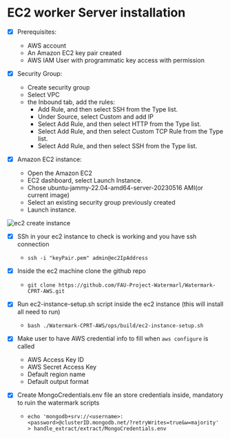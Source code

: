# EC2 worker Server installation

- [x] Prerequisites:
   * AWS account
   * An Amazon EC2 key pair created
   * AWS IAM User with programmatic key access with permission


 
- [x] Security Group:
  * Create security group
  * Select VPC
  * the Inbound tab, add the rules: 
    - Add Rule, and then select SSH from the Type list.
    - Under Source, select Custom and add IP 
    - Select Add Rule, and then select HTTP from the Type list.
    - Select Add Rule, and then select Custom TCP Rule from the Type list.
    - Select Add Rule, and then select SSH from the Type list.
  

- [x] Amazon EC2 instance:
   * Open the Amazon EC2
   * EC2 dashboard, select Launch Instance.
   * Chose ubuntu-jammy-22.04-amd64-server-20230516 AMI(or current image)
   * Select an existing security group previously created
   * Launch instance.  

![ec2 create instance](https://testbucket-watermarking.s3.amazonaws.com/doc-images/ec2.JPG)

- [X] SSh in your ec2 instance to check is working and you have ssh connection
   - `ssh -i "keyPair.pem" admin@ec2IpAddress`
- [X] Inside the ec2 machine clone the github repo
   - `git clone https://github.com/FAU-Project-Watermarl/Watermark-CPRT-AWS.git`
- [X] Run ec2-instance-setup.sh script inside the ec2 instance (this will install all need to run)
   - `bash ./Watermark-CPRT-AWS/ops/build/ec2-instance-setup.sh`
- [X] Make user to have AWS credential info to fill when `aws configure` is called
   - AWS Access Key ID
   - AWS Secret Access Key
   - Default region name
   - Default output format
   
- [X] Create MongoCredentials.env file an store credentials inside, mandatory to ruin the watermark scripts
   - `echo 'mongodb+srv://<username>:<password>@clusterID.mongodb.net/?retryWrites=true&w=majority' > handle_extract/extract/MongoCredentials.env`
